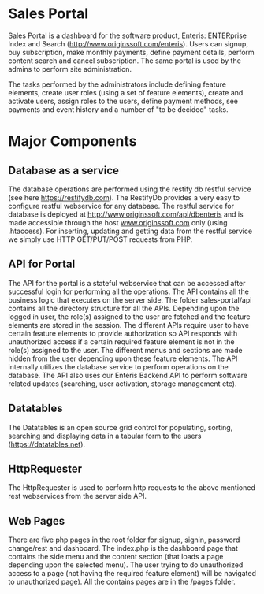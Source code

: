 # Sales Portal

Sales Portal is a dashboard for the software product, Enteris: ENTERprise Index and Search (http://www.originssoft.com/enteris). 
Users can signup, buy subscription, make monthly payments, define payment details, perform content search and cancel subscription. The same portal is used by the admins to perform site administration.

The tasks performed by the administrators include defining feature elements, create user roles (using a set of feature elements), create and activate users, assign roles to the users, define payment methods, see payments and event history and a number of "to be decided" tasks. 

# Major Components

## Database as a service

The database operations are performed using the restify db restful service (see here https://restifydb.com). The RestifyDb provides a very easy to configure restful webservice for any database. The restful service for database is deployed at http://www.originssoft.com/api/dbenteris and is made accessible through the host www.originssoft.com only (using .htaccess). For inserting, updating and getting data from the restful service we simply use HTTP GET/PUT/POST requests from PHP. 

## API for Portal

The API for the portal is a stateful webservice that can be accessed after successful login for performing all the operations. The API contains all the business logic that executes on the server side. The folder sales-portal/api contains all the directory structure for all the APIs. Depending upon the logged in user, the role(s) assigned to the user are fetched and the feature elements are stored in the session. The different APIs require user to have certain feature elements to provide authorization so API responds with unauthorized access if a certain required feature element is not in the role(s) assigned to the user. The different menus and sections are made hidden from the user depending upon these feature elements. The API internally utilizes the database service to perform operations on the  database. The API also uses our Enteris Backend API to perform software related updates (searching, user activation, storage management etc). 

## Datatables 

The Datatables is an open source grid control for populating, sorting, searching and displaying data in a tabular form to the users (https://datatables.net).

## HttpRequester

The HttpRequester is used to perform http requests to the above mentioned rest webservices from the server side API. 

## Web Pages

There are five php pages in the root folder for signup, signin, password change/rest and dashboard. The index.php is the dashboard page that contains the side menu and the content section (that loads a page depending upon the selected menu). The user trying to do unauthorized access to a page (not having the required feature element) will be navigated to unauthorized page). All the contains pages are in the /pages folder.
